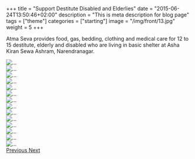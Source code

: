 +++
title = "Support Destitute Disabled and Elderlies"
date = "2015-06-24T13:50:46+02:00"
description = "This is meta description for blog page"
tags = ["theme"]
categories = ["starting"]
image = "/img/front/13.jpg"
weight = 5
+++

Atma Seva provides food, gas, bedding, clothing and medical care for 12 to 15 destitute, elderly and disabled who are living in basic shelter at Asha Kiran Sewa Ashram, Narendranagar.


<div id="carouselExampleControls" class="carousel slide" data-ride="carousel" >
            <div class="carousel-inner">
              <div class="carousel-item active">
                <img src="/img/Elderlies/1.jpg" class="d-block w-100" alt="...">
              </div> 
              <div class="carousel-item"> 
                <img src="/img/Elderlies/2.jpg" class="d-block w-100" alt="...">
              </div>
               <div class="carousel-item"> 
                <img src="/img/Elderlies/3.jpg" class="d-block w-100" alt="...">
              </div>
               <div class="carousel-item"> 
                <img src="/img/Elderlies/4.jpg" class="d-block w-100" alt="...">
              </div>
               <div class="carousel-item"> 
                <img src="/img/Elderlies/5.jpg" class="d-block w-100" alt="...">
              </div>
               <div class="carousel-item"> 
                <img src="/img/Elderlies/6.jpg" class="d-block w-100" alt="...">
              </div>
               <div class="carousel-item"> 
                <img src="/img/Elderlies/7.jpg" class="d-block w-100" alt="...">
              </div>
               <div class="carousel-item"> 
                <img src="/img/Elderlies/8.jpg" class="d-block w-100" alt="...">
              </div>
               <div class="carousel-item"> 
                <img src="/img/Elderlies/9.jpg" class="d-block w-100" alt="...">
              </div>
             <div class="carousel-item"> 
                <img src="/img/Elderlies/10.jpg" class="d-block w-100" alt="...">
              </div>
               <div class="carousel-item"> 
                <img src="/img/Elderlies/11.jpg" class="d-block w-100" alt="...">
              </div>
               <div class="carousel-item"> 
                <img src="/img/Elderlies/12.jpg" class="d-block w-100" alt="...">
              </div>
               <div class="carousel-item"> 
                <img src="/img/Elderlies/13.jpg" class="d-block w-100" alt="...">
              </div>
               <div class="carousel-item"> 
                <img src="/img/Elderlies/14.jpg" class="d-block w-100" alt="...">
              </div>
                <!--end-->
            <a class="carousel-control-prev" href="#carouselExampleControls" role="button" data-slide="prev">
              <span class="carousel-control-prev-icon" aria-hidden="true"></span>
              <span class="sr-only">Previous</span>
            </a>
            <a class="carousel-control-next" href="#carouselExampleControls" role="button" data-slide="next">
              <span class="carousel-control-next-icon" aria-hidden="true"></span>
              <span class="sr-only">Next</span>
            </a>
          </div>

